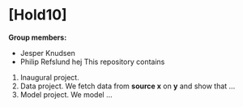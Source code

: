 # \[Hold10\]

**Group members:**
- Jesper Knudsen
- Philip Refslund
hej
This repository contains  
1. Inaugural project. 
2. Data project. We fetch data from **source x** on **y** and show that ...
3. Model project. We model ...
